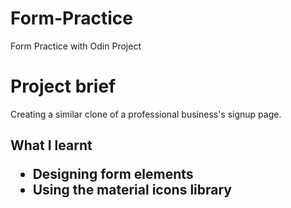 # Form-Practice
Form Practice with Odin Project

<h1>Project brief</h1>
<p> Creating a similar clone of a professional business's signup page. </p>


<h2>What I learnt</2>
<ul>
 <li>Designing form elements</li>
 <li>Using the material icons library</li>
</ul>